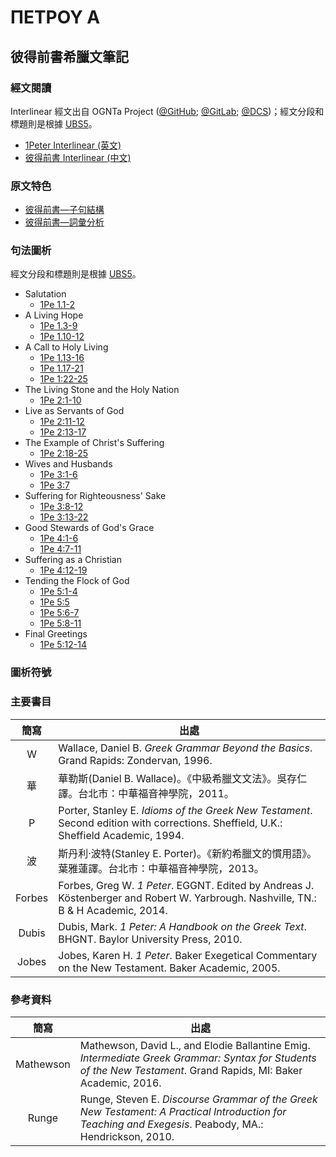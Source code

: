 # ΠΕΤΡΟΥ Α

## 彼得前書希臘文筆記

### 經文閱讀
Interlinear 經文出自 OGNTa Project ([@GitHub](https://github.com/Andley/OGNTa); [@GitLab](https://gitlab.com/Andley/ognta); [@DCS](https://git.door43.org/Andley/OGNTa))；經文分段和標題則是根據 [UBS5](https://www.academic-bible.com/en/online-bibles/greek-new-testament-ubs5/read-the-bible-text/bibel/text/lesen/stelle/70/10001/19999/ch/e6d8cc643fb0f3b87645b1e873841dbf/)。

- [1Peter Interlinear (英文) ](1Peter-Interlinear.md)
- [彼得前書 Interlinear (中文) ](1Peter-Interlinear-TC.md)

### 原文特色
- [彼得前書—子句結構](1Peter-Clause.md)  
- [彼得前書—詞彙分析](1Peter-Vocabulary.md)  

### 句法圖析
經文分段和標題則是根據 [UBS5](https://www.academic-bible.com/en/online-bibles/greek-new-testament-ubs5/read-the-bible-text/bibel/text/lesen/stelle/70/10001/19999/ch/e6d8cc643fb0f3b87645b1e873841dbf/)。


- Salutation
	- [1Pe 1.1-2](1Pe.1.1-2.md)
- A Living Hope
	- [1Pe 1.3-9](1Pe.1.3-9.md)
	- [1Pe 1.10-12](1Pe.1.10-12.md)
- A Call to Holy Living
	- [1Pe 1.13-16](1Pe.1.13-16.md)
	- [1Pe 1.17-21](1Pe.1.17-21.md)
	- [1Pe 1:22-25](1Pe.1.22-25.md)
- The Living Stone and the Holy Nation
	- [1Pe 2:1-10](1Pe.2.1-10.md)
- Live as Servants of God
	- [1Pe 2:11-12](1Pe.2.11-12.md)
	- [1Pe 2:13-17](1Pe.2.13-17.md)
- The Example of Christ's Suffering
	- [1Pe 2:18-25](1Pe.2.18-25.md)
- Wives and Husbands
	- [1Pe 3:1-6](1Pe.3.1-6.md)
	- [1Pe 3:7](1Pe.3.7.md)
- Suffering for Righteousness' Sake
	- [1Pe 3:8-12](1Pe.3.8-12.md)
	- [1Pe 3:13-22](1Pe.3.13-22.md)
- Good Stewards of God's Grace
	- [1Pe 4:1-6](1Pe.4.1-6.md)
	- [1Pe 4:7-11](1Pe.4.7-11.md)
- Suffering as a Christian
	- [1Pe 4:12-19](1Pe.4.12-19.md)
- Tending the Flock of God
	- [1Pe 5:1-4](1Pe.5.1-4.md)
	- [1Pe 5:5](1Pe.5.5.md)
	- [1Pe 5:6-7](1Pe.5.6-7.md)
	- [1Pe 5:8-11](1Pe.5.8-11.md)
- Final Greetings
	- [1Pe 5:12-14](1Pe.5.12-14.md)




### 圖析符號


### 主要書目
 簡寫 | 出處
 :-:| -- 
W  | Wallace, Daniel B. <em>Greek Grammar Beyond the Basics</em>. Grand Rapids: Zondervan, 1996. 
華  | 華勒斯(Daniel B. Wallace)。《中級希臘文文法》。吳存仁譯。台北市：中華福音神學院，2011。
 P  | Porter, Stanley E. <em>Idioms of the Greek New Testament</em>. Second edition with corrections. Sheffield, U.K.: Sheffield Academic, 1994.  |
波  | 斯丹利‧波特(Stanley E. Porter)。《新約希臘文的慣用語》。葉雅蓮譯。台北市：中華福音神學院，2013。 
Forbes | Forbes, Greg W. _1 Peter_. EGGNT. Edited by Andreas J. Köstenberger and Robert W. Yarbrough. Nashville, TN.: B & H Academic, 2014.
Dubis | Dubis, Mark. _1 Peter: A Handbook on the Greek Text_. BHGNT. Baylor University Press, 2010.
Jobes | Jobes, Karen H. _1 Peter_. Baker Exegetical Commentary on the New Testament. Baker Academic, 2005.


### 參考資料


 簡寫  | 出處  
:---:| -- 
 Mathewson | Mathewson, David L., and Elodie Ballantine Emig. <em>Intermediate Greek Grammar: Syntax for Students of the New Testament</em>. Grand Rapids, MI: Baker Academic, 2016. |
 Runge | Runge, Steven E. <em>Discourse Grammar of the Greek New Testament: A Practical Introduction for Teaching and Exegesis</em>. Peabody, MA.: Hendrickson, 2010. 

